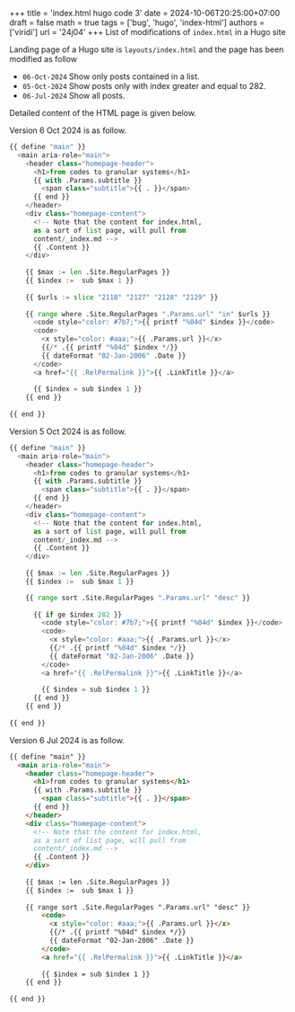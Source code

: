 +++
title = 'index.html hugo code 3'
date = 2024-10-06T20:25:00+07:00
draft = false
math = true
tags = ['bug', 'hugo', 'index-html']
authors = ['viridi']
url = '24j04'
+++
List of modifications of `index.html` in a Hugo site<!--more-->

Landing page of a Hugo site is `layouts/index.html` and the page has been modified as follow
+ `06-Oct-2024` Show only posts contained in a list.
+ `05-Oct-2024` Show posts only with index greater and equal to 282.
+ `06-Jul-2024` Show all posts.

Detailed content of the HTML page is given below.

Version 6 Oct 2024 is as follow.
```python
{{ define "main" }}
  <main aria-role="main">
    <header class="homepage-header">
      <h1>from codes to granular systems</h1>
      {{ with .Params.subtitle }}
        <span class="subtitle">{{ . }}</span>
      {{ end }}
    </header>
    <div class="homepage-content">
      <!-- Note that the content for index.html,
      as a sort of list page, will pull from
      content/_index.md -->
      {{ .Content }}
    </div>
    
    {{ $max := len .Site.RegularPages }}
    {{ $index :=  sub $max 1 }}
    
    {{ $urls := slice "2118" "2127" "2128" "2129" }}
    
    {{ range where .Site.RegularPages ".Params.url" "in" $urls }}
      <code style="color: #7b7;">{{ printf "%04d" $index }}</code>
      <code>
        <x style="color: #aaa;">{{ .Params.url }}</x>
        {{/* .{{ printf "%04d" $index */}}
        {{ dateFormat "02-Jan-2006" .Date }}
      </code>
      <a href="{{ .RelPermalink }}">{{ .LinkTitle }}</a>
      
      {{ $index = sub $index 1 }}
    {{ end }}
   
{{ end }}
```

Version 5 Oct 2024 is as follow.

```python
{{ define "main" }}
  <main aria-role="main">
    <header class="homepage-header">
      <h1>from codes to granular systems</h1>
      {{ with .Params.subtitle }}
        <span class="subtitle">{{ . }}</span>
      {{ end }}
    </header>
    <div class="homepage-content">
      <!-- Note that the content for index.html,
      as a sort of list page, will pull from
      content/_index.md -->
      {{ .Content }}
    </div>
    
    {{ $max := len .Site.RegularPages }}
    {{ $index :=  sub $max 1 }}

    {{ range sort .Site.RegularPages ".Params.url" "desc" }}
      
      {{ if ge $index 282 }}
        <code style="color: #7b7;">{{ printf "%04d" $index }}</code>
        <code>
          <x style="color: #aaa;">{{ .Params.url }}</x>
          {{/* .{{ printf "%04d" $index */}}
          {{ dateFormat "02-Jan-2006" .Date }}
        </code>
        <a href="{{ .RelPermalink }}">{{ .LinkTitle }}</a>
        
        {{ $index = sub $index 1 }}
      {{ end }}
    {{ end }}
   
{{ end }}
```

Version 6 Jul 2024 is as follow.

```html
{{ define "main" }}
  <main aria-role="main">
    <header class="homepage-header">
      <h1>from codes to granular systems</h1>
      {{ with .Params.subtitle }}
        <span class="subtitle">{{ . }}</span>
      {{ end }}
    </header>
    <div class="homepage-content">
      <!-- Note that the content for index.html,
      as a sort of list page, will pull from
      content/_index.md -->
      {{ .Content }}
    </div>
    
    {{ $max := len .Site.RegularPages }}
    {{ $index :=  sub $max 1 }}
    
    {{ range sort .Site.RegularPages ".Params.url" "desc" }}
        <code>
          <x style="color: #aaa;">{{ .Params.url }}</x>
          {{/* .{{ printf "%04d" $index */}}
          {{ dateFormat "02-Jan-2006" .Date }}
        </code>
        <a href="{{ .RelPermalink }}">{{ .LinkTitle }}</a>
        
        {{ $index = sub $index 1 }}
    {{ end }}
   
{{ end }}
```

